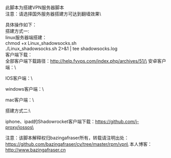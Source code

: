 此脚本为搭建VPN服务器脚本\
注意：请选择国外服务器搭建方可达到翻墙效果\

具体操作如下：\
搭建方式一:\
linux服务器端搭建：\
chmod +x Linux_shadowsocks.sh\
./Linux_shadowsocks.sh 2>&1 | tee shadowsocks.log\
客户端下载：\
全部客户端下载路径：http://help.fyvps.com/index.php/archives/51/\
安卓客户端：\

IOS客户端：\

windows客户端：\

mac客户端：\




搭建方式二:\

iphone、ipad的Shadowrocket客户端下载：https://github.com/j-proxy/iossos\

注意：该脚本解释权归bazingafraser所有，转载请注明出处：https://github.com/bazingafraser/cv/tree/master/rpm/vpn\
本人博客：http://www.bazingafraser.cn
